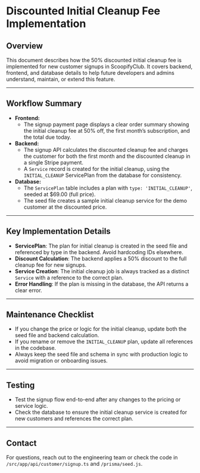 # Discounted Initial Cleanup Fee Implementation

## Overview
This document describes how the 50% discounted initial cleanup fee is implemented for new customer signups in ScoopifyClub. It covers backend, frontend, and database details to help future developers and admins understand, maintain, or extend this feature.

---

## Workflow Summary
- **Frontend:**
  - The signup payment page displays a clear order summary showing the initial cleanup fee at 50% off, the first month’s subscription, and the total due today.
- **Backend:**
  - The signup API calculates the discounted cleanup fee and charges the customer for both the first month and the discounted cleanup in a single Stripe payment.
  - A `Service` record is created for the initial cleanup, using the `INITIAL_CLEANUP` ServicePlan from the database for consistency.
- **Database:**
  - The `ServicePlan` table includes a plan with `type: 'INITIAL_CLEANUP'`, seeded at $69.00 (full price).
  - The seed file creates a sample initial cleanup service for the demo customer at the discounted price.

---

## Key Implementation Details
- **ServicePlan**: The plan for initial cleanup is created in the seed file and referenced by type in the backend. Avoid hardcoding IDs elsewhere.
- **Discount Calculation**: The backend applies a 50% discount to the full cleanup fee for new signups.
- **Service Creation**: The initial cleanup job is always tracked as a distinct `Service` with a reference to the correct plan.
- **Error Handling**: If the plan is missing in the database, the API returns a clear error.

---

## Maintenance Checklist
- If you change the price or logic for the initial cleanup, update both the seed file and backend calculation.
- If you rename or remove the `INITIAL_CLEANUP` plan, update all references in the codebase.
- Always keep the seed file and schema in sync with production logic to avoid migration or onboarding issues.

---

## Testing
- Test the signup flow end-to-end after any changes to the pricing or service logic.
- Check the database to ensure the initial cleanup service is created for new customers and references the correct plan.

---

## Contact
For questions, reach out to the engineering team or check the code in `/src/app/api/customer/signup.ts` and `/prisma/seed.js`.
